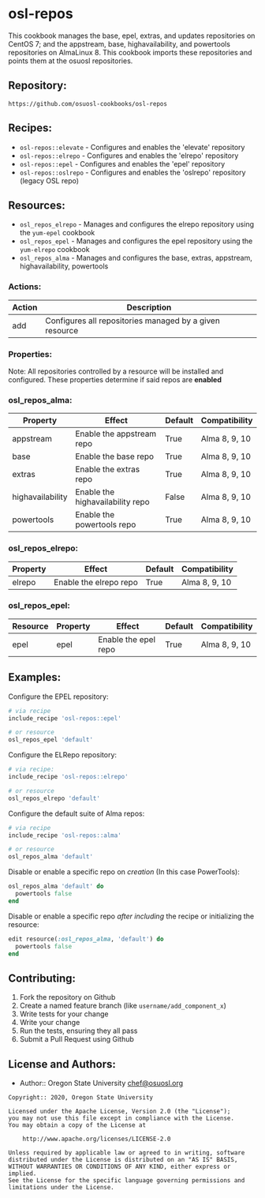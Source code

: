 osl-repos
================

This cookbook manages the base, epel, extras, and updates repositories on CentOS 7; and the appstream, base, highavailability, and powertools repositories on AlmaLinux 8. This cookbook imports these repositories and points them at the osuosl
repositories.

## Repository:

```
https://github.com/osuosl-cookbooks/osl-repos
```

## Recipes:

- `osl-repos::elevate` - Configures and enables the 'elevate' repository
- `osl-repos::elrepo`  - Configures and enables the 'elrepo' repository
- `osl-repos::epel`    - Configures and enables the 'epel' repository
- `osl-repos::oslrepo` - Configures and enables the 'oslrepo' repository (legacy OSL repo)

## Resources:

- `osl_repos_elrepo` - Manages and configures the elrepo repository using the `yum-epel` cookbook
- `osl_repos_epel`   - Manages and configures the epel repository using the `yum-elrepo` cookbook
- `osl_repos_alma`   - Manages and configures the base, extras, appstream, highavailability, powertools

### Actions:

| Action  | Description                                              |
|-------- |--------------------------------------------------------- |
| add     | Configures all repositories managed by a given resource  |

### Properties:

Note: All repositories controlled by a resource will be installed and configured. These properties determine if said repos are **enabled**

### osl_repos_alma:
| Property         | Effect                           | Default | Compatibility  |
|----------------- |--------------------------------- |-------- |--------------- |
| appstream        | Enable the appstream repo        | True    | Alma 8, 9, 10  |
| base             | Enable the base repo             | True    | Alma 8, 9, 10  |
| extras           | Enable the extras repo           | True    | Alma 8, 9, 10  |
| highavailability | Enable the highavailability repo | False   | Alma 8, 9, 10  |
| powertools       | Enable the powertools repo       | True    | Alma 8, 9, 10  |

### osl_repos_elrepo:
| Property  | Effect                  | Default | Compatibility  |
|---------- |------------------------ |-------- |--------------- |
| elrepo    | Enable the elrepo repo  | True    | Alma 8, 9, 10  |

### osl_repos_epel:
| Resource  | Property  | Effect                | Default | Compatibility  |
|---------- |---------- |---------------------- |-------- |--------------- |
| epel      | epel      | Enable the epel repo  | True    | Alma 8, 9, 10  |
## Examples:

Configure the EPEL repository:
```ruby
# via recipe
include_recipe 'osl-repos::epel'

# or resource
osl_repos_epel 'default'
```

Configure the ELRepo repository:
```ruby
# via recipe:
include_recipe 'osl-repos::elrepo'

# or resource
osl_repos_elrepo 'default'
```

Configure the default suite of Alma repos:
```ruby
# via recipe
include_recipe 'osl-repos::alma'

# or resource
osl_repos_alma 'default'
```

Disable or enable a specific repo on *creation* (In this case PowerTools):
```ruby
osl_repos_alma 'default' do
  powertools false
end
```

Disable or enable a specific repo *after including* the recipe or initializing the resource:
```ruby
edit resource(:osl_repos_alma, 'default') do
  powertools false
end
```

## Contributing:

1. Fork the repository on Github
2. Create a named feature branch (like `username/add_component_x`)
3. Write tests for your change
4. Write your change
5. Run the tests, ensuring they all pass
6. Submit a Pull Request using Github

## License and Authors:

- Author:: Oregon State University <chef@osuosl.org>

```text
Copyright:: 2020, Oregon State University

Licensed under the Apache License, Version 2.0 (the "License");
you may not use this file except in compliance with the License.
You may obtain a copy of the License at

    http://www.apache.org/licenses/LICENSE-2.0

Unless required by applicable law or agreed to in writing, software
distributed under the License is distributed on an "AS IS" BASIS,
WITHOUT WARRANTIES OR CONDITIONS OF ANY KIND, either express or implied.
See the License for the specific language governing permissions and
limitations under the License.
```
